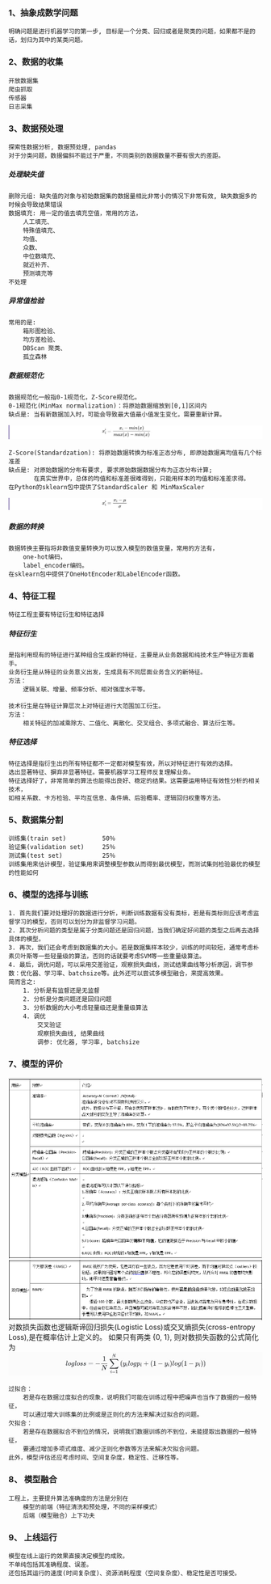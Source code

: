 ### 1、抽象成数学问题
    明确问题是进行机器学习的第一步, 目标是一个分类、回归或者是聚类的问题，如果都不是的话，划归为其中的某类问题。
### 2、数据的收集
    开放数据集
    爬虫抓取
    传感器
    日志采集
### 3、数据预处理
    探索性数据分析, 数据预处理, pandas
    对于分类问题，数据偏斜不能过于严重，不同类别的数据数量不要有很大的差距。
##### 处理缺失值
    删除元组: 缺失值的对象与初始数据集的数据量相比非常小的情况下非常有效, 缺失数据多的时候会导致结果错误
    数据填充: 用一定的值去填充空值，常用的方法，
        人工填充、
        特殊值填充、
        均值、
        众数、
        中位数填充、
        就近补齐、
        预测填充等
    不处理
##### 异常值检验
    常用的是: 
        箱形图检验、
        均方差检验、
        DBScan 聚类、
        孤立森林
##### 数据规范化
    数据规范化一般指0-1规范化，Z-Score规范化。
    0-1规范化(MinMax normalization)：将原始数据缩放到[0,1]区间内
    缺点是: 当有新数据加入时，可能会导致最大值最小值发生变化，需要重新计算。
![最大最小值归一化](./img/最大最小值归一化.jpg)

    Z-Score(Standardzation): 将原始数据转换为标准正态分布, 即原始数据离均值有几个标准差
    缺点是: 对原始数据的分布有要求, 要求原始数据数据分布为正态分布计算; 
           在真实世界中，总体的均值和标准差很难得到，只能用样本的均值和标准差求得。
    在Python的sklearn包中提供了StandardScaler 和 MinMaxScaler
![标准差归一化](./img/标准差归一化.jpg)
##### 数据的转换
    数据转换主要指将非数值变量转换为可以放入模型的数值变量，常用的方法有，
        one-hot编码，
        label_encoder编码。
    在sklearn包中提供了OneHotEncoder和LabelEncoder函数。

### 4、特征工程
    特征工程主要有特征衍生和特征选择
##### 特征衍生
    是指利用现有的特征进行某种组合生成新的特征，主要是从业务数据和纯技术生产特征方面着手。
    业务衍生是从特征的业务意义出发，生成具有不同层面业务含义的新特征。
    方法：
        逻辑关联、增量、频率分析、相对强度水平等。
    
    技术衍生是在特征计算层次上对特征进行大范围加工衍生。
    方法：
        相关特征的加减乘除方、二值化、离散化、交叉组合、多项式融合、算法衍生等。
##### 特征选择
    特征选择是指衍生出的所有特征都不一定都对模型有效，所以对特征进行有效的选择。
    选出显著特征、摒弃非显著特征。需要机器学习工程师反复理解业务。
    特征选择好了，非常简单的算法也能得出良好、稳定的结果。这需要运用特征有效性分析的相关技术，
    如相关系数、卡方检验、平均互信息、条件熵、后验概率、逻辑回归权重等方法。

### 5、数据集分割
    训练集(train set)          50％
    验证集(validation set)     25％
    测试集(test set)           25％
    训练集用来估计模型，验证集用来调整模型参数从而得到最优模型，而测试集则检验最优的模型的性能如何
    
### 6、模型的选择与训练
    1. 首先我们要对处理好的数据进行分析，判断训练数据有没有类标，若是有类标则应该考虑监督学习的模型，否则可以划分为非监督学习问题。
    2. 其次分析问题的类型是属于分类问题还是回归问题，当我们确定好问题的类型之后再去选择具体的模型。
    3. 再次，我们还会考虑到数据集的大小。若是数据集样本较少，训练的时间较短，通常考虑朴素贝叶斯等一些轻量级的算法，否则的话就要考虑SVM等一些重量级算法。
    4. 最后，调优问题，可以采用交差验证，观察损失曲线，测试结果曲线等分析原因，调节参数：优化器、学习率、batchsize等。此外还可以尝试多模型融合，来提高效果。
    简而言之: 
        1. 分析是有监督还是无监督
        2. 分析是分类问题还是回归问题
        3. 分析数据的大小考虑轻量级还是重量级算法
        4. 调优
            交叉验证
            观察损失曲线, 结果曲线
            调参: 优化器, 学习率, batchsize

### 7、模型的评价
![模型的评估](img/分类模型的评估.jpg)
![回归模型的评估](./img/回归模型的评估.jpg)
    对数损失函数也逻辑斯谛回归损失(Logistic Loss)或交叉熵损失(cross-entropy Loss),是在概率估计上定义的。
    如果只有两类 {0, 1}, 则对数损失函数的公式简化为
![逻辑回归二分类损失函数](./img/逻辑回归二分类损失函数.jpg)

    过拟合：
        若是存在数据过度拟合的现象，说明我们可能在训练过程中把噪声也当作了数据的一般特征，
        可以通过增大训练集的比例或是正则化的方法来解决过拟合的问题。
    欠拟合：
        若是存在数据拟合不到位的情况，说明我们数据训练的不到位，未能提取出数据的一般特征，
        要通过增加多项式维度、减少正则化参数等方法来解决欠拟合问题。
    此外，模型评估还应考虑时间、空间复杂度，稳定性、迁移性等。
### 8、 模型融合
    工程上，主要提升算法准确度的方法是分别在
        模型的前端（特征清洗和预处理，不同的采样模式）
        后端（模型融合）上下功夫

### 9、 上线运行
    模型在线上运行的效果直接决定模型的成败。
    不单纯包括其准确程度、误差。
    还包括其运行的速度(时间复杂度)、资源消耗程度（空间复杂度）、稳定性是否可接受。
